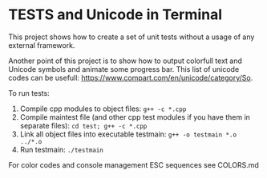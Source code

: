 TESTS and Unicode in Terminal
===================================

This project shows how to create a set of unit tests without a usage of any external framework.

Another point of this project is to show how to output colorfull text and Unicode symbols and animate some progress bar. This list of unicode codes can be usefull: https://www.compart.com/en/unicode/category/So.

To run tests:

1. Compile cpp modules to object files:
   `g++ -c *.cpp`
2. Compile  maintest file (and other cpp test modules if you have them in separate files):
   `cd test; g++ -c *.cpp`
3. Link all object files into executable testmain:
   `g++ -o testmain *.o ../*.o`
4. Run testmain:
   `./testmain`

For color codes and console management ESC sequences see COLORS.md